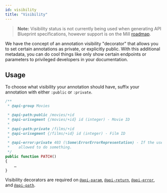 ```yaml
---
id: visibility
title: "Visibility"
---
```


> **Note:** Visibility status is not currently being used when generating API Blueprint specifications, however support is on the Mill [roadmap](https://github.com/vimeo/mill/milestones).

We have the concept of an annotation visibility "decorator" that allows you to set certain annotations as private, or explicitly public. With this additional metadata, you can do cool things like only show certain endpoints or parameters to privileged developers in your documentation.

## Usage
To choose what visibility your annotation should have, suffix your annotation with either `:public` or `:private`.

```php
/**
 * @api-group Movies

 * @api-path:public /movies/+id
 * @api-urisegment {/movies/+id} id (integer) - Movie ID
 *
 * @api-path:private /films/+id
 * @api-urisegment {/films/+id} id (integer) - Film ID
 *
 * @api-error:private 403 (\Some\ErrorErrorRepresentation) - If the user isn't
 *    allowed to do something.
 */
public function PATCH()
{
    …
}
```

Visibility decorators are required on [`@api-param`](reference-api-param.md), [`@api-return`](reference-api-return.md), [`@api-error`](reference-api-error.md), and [`@api-path`](reference-api-path.md).
